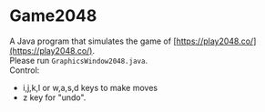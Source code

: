 # Game2048
A Java program that simulates the game of [https://play2048.co/](https://play2048.co/).
<br>
Please run `GraphicsWindow2048.java`.
<br>
Control:
* i,j,k,l or w,a,s,d keys to make moves
* z key for "undo".
